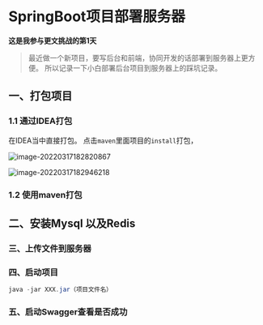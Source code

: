 # SpringBoot项目部署服务器

**这是我参与更文挑战的第1天**

> 最近做一个新项目，要写后台和前端，协同开发的话部署到服务器上更方便。
所以记录一下小白部署后台项目到服务器上的踩坑记录。



## 一、打包项目



### 1.1 通过IDEA打包

在IDEA当中直接打包。 点击`maven`里面项目的`install`打包，



![image-20220317182820867](https://gitee.com/VincentBlog/image/raw/master/image/20220317182821.png)

![image-20220317182946218](https://gitee.com/VincentBlog/image/raw/master/image/20220317182946.png)




### 1.2 使用maven打包







## 二、安装Mysql 以及Redis





### 三、上传文件到服务器



### 四、启动项目



```java
java -jar XXX.jar（项目文件名）
```


### 五、启动Swagger查看是否成功

